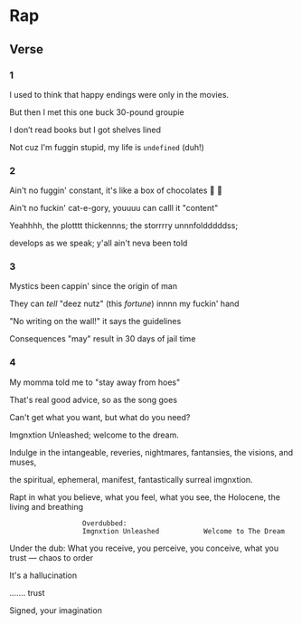 # Rap

## Verse

### 1

I used to think that happy endings were only in the movies.

But then I met this one buck 30-pound groupie

I don’t read books but I got shelves lined

Not cuz I'm fuggin stupid, my life is `undefined` (duh!)

### 2
 
Ain't no fuggin' constant, it's like a  box of chocolates 💝 🍫

Ain't no fuckin' cat-e-gory, youuuu can calll it "content"

Yeahhhh, the plotttt thickennns; the storrrry unnnfoldddddss;

develops as we speak; y'all ain't neva been      told

### 3

Mystics been cappin' since the origin of man

They can *tell* "deez nutz" (this *fortune*) innnn my fuckin' hand

"No writing on the wall!" it says the guidelines
 
Consequences "may" result in 30 days of jail time

### 4

My momma told me to "stay away from hoes"

That's real good advice, so as the song goes

Can't get what you want, but what do you need?

Imgnxtion Unleashed; welcome to the dream.


Indulge in the intangeable, reveries, nightmares, fantansies, the visions, and muses,

the spiritual, ephemeral, manifest, fantastically surreal imgnxtion.

Rapt in what you believe, what you feel, what you see, the Holocene, the living and breathing

                      Overdubbed:
                      Imgnxtion Unleashed           Welcome to The Dream 
                      
Under the dub: 
What you receive, you perceive, you conceive, what you trust — chaos to order












It's a hallucination

....... trust

Signed, your imagination

